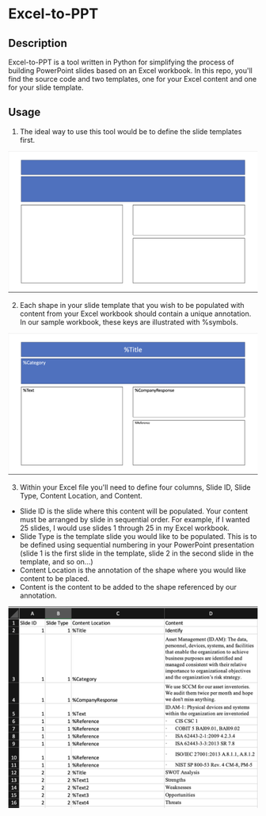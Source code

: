 # Excel-to-PPT

## Description
Excel-to-PPT is a tool written in Python for simplifying the process of building PowerPoint slides based on an Excel workbook. In this repo, you'll find the source code and two templates, one for your Excel content and one for your slide template.

## Usage
1. The ideal way to use this tool would be to define the slide templates first.

![Screenshot of the base template without annotations](./Assets/ShapeTemplate.png)

2. Each shape in your slide template that you wish to be populated with content from your Excel workbook should contain a unique annotation. In our sample workbook, these keys are illustrated with %symbols.

![Screenshot of the base template with annotations](./Assets/ShapeAnnotations.png)

3. Within your Excel file you'll need to define four columns, Slide ID, Slide Type, Content Location, and Content.
  - Slide ID is the slide where this content will be populated. Your content must be arranged by slide in sequential order. For example, if I wanted 25 slides, I would use slides 1 through 25 in my Excel workbook.
  - Slide Type is the template slide you would like to be populated. This is to be defined using sequential numbering in your PowerPoint presentation (slide 1 is the first slide in the template, slide 2 in the second slide in the template, and so on...)
  - Content Location is the annotation of the shape where you would like content to be placed.
  - Content is the content to be added to the shape referenced by our annotation.

![Screenshot of the excel template](./Assets/ExcelTemplate.png)


